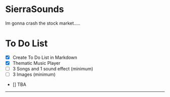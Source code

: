 # SierraSounds
Im gonna crash the stock market.....
# To Do List
- [x] Create To Do List in Markdown
- [x] Thematic Music Player
- [ ] 3 Songs and 1 sound effect (minimum)
- [ ] 3 Images (minimum)
- [] TBA


---
